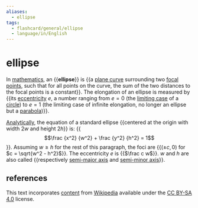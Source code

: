 ```yaml
---
aliases:
  - ellipse
tags:
  - flashcard/general/ellipse
  - language/in/English
---
```


# ellipse

In [mathematics](mathematics.md), an {{__ellipse__}} is {{a [plane curve](plane%20curve.md) surrounding two [focal points](focus%20(geometry).md), such that for all points on the curve, the sum of the two distances to the focal points is a constant}}. The elongation of an ellipse is measured by {{its [eccentricity](eccntricity%20(mathematics).md) $e$, a number ranging from $e = 0$ (the [limiting case](limiting%20case%20(mathematics).md) of a [circle](circle.md)) to $e = 1$ (the limiting case of infinite elongation, no longer an ellipse but a [parabola](parabola.md))}}. <!--SR:!2024-08-05,17,290!2024-07-28,9,270!2024-08-01,13,290-->

[Analytically](analytic%20geometry.md), the equation of a standard ellipse {{centered at the origin with width $2w$ and height $2h$}} is: {{$$\frac {x^2} {w^2} + \frac {y^2} {h^2} = 1$$}}. Assuming $w \ge h$ for the rest of this paragraph, the foci are {{$(\pm c, 0)$ for $c = \sqrt{w^2 - h^2}$}}. The eccentricity $e$ is {{$\frac c w$}}. $w$ and $h$ are also called {{respectively [semi-major axis](semi-major%20and%20semi-minor%20axes.md) and [semi-minor axis](semi-major%20and%20semi-minor%20axes.md)}}. <!--SR:!2024-07-31,13,270!2024-07-28,9,270!2024-07-24,6,250!2024-07-26,8,250!2024-08-02,14,290-->

## references

This text incorporates [content](https://en.wikipedia.org/wiki/ellipse) from [Wikipedia](Wikipedia.md) available under the [CC BY-SA 4.0](https://creativecommons.org/licenses/by-sa/4.0/) license.
